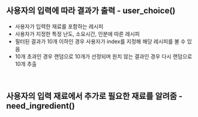 ## 사용자의 입력에 따라 결과가 출력 - user_choice() <br>
- 사용자가 입력한 재료를 포함하는 레시피<br>
- 사용자가 지정한 특정 난도, 소요시간, 인분에 따른 레시피<br>
- 필터된 결과가 10개 이하인 경우 사용자가 index를 지정해 해당 레시피를 볼 수 있음 <br>
- 10개 초과인 경우 랜덤으로 10개가 선정되며 원치 않는 결과인 경우 다시 랜덤으로 10개 추출 <br>
<br>

## 사용자의 입력 재료에서 추가로 필요한 재료를 알려줌 - need_ingredient()

